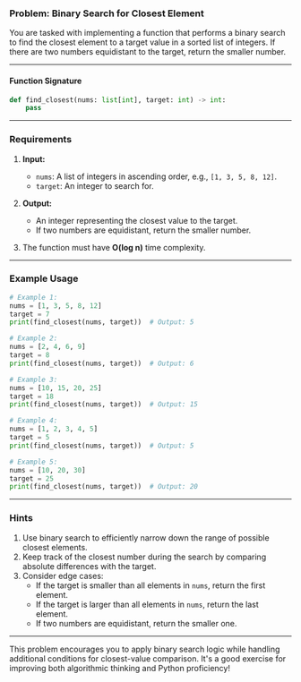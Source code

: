### Problem: **Binary Search for Closest Element**

You are tasked with implementing a function that performs a binary search to find the closest element to a target value in a sorted list of integers. If there are two numbers equidistant to the target, return the smaller number.

---

#### **Function Signature**
```python
def find_closest(nums: list[int], target: int) -> int:
    pass
```

---

### Requirements

1. **Input:**
   - `nums`: A list of integers in ascending order, e.g., `[1, 3, 5, 8, 12]`.
   - `target`: An integer to search for.

2. **Output:**
   - An integer representing the closest value to the target. 
   - If two numbers are equidistant, return the smaller number.

3. The function must have **O(log n)** time complexity.

---

### Example Usage
```python
# Example 1:
nums = [1, 3, 5, 8, 12]
target = 7
print(find_closest(nums, target))  # Output: 5

# Example 2:
nums = [2, 4, 6, 9]
target = 8
print(find_closest(nums, target))  # Output: 6

# Example 3:
nums = [10, 15, 20, 25]
target = 18
print(find_closest(nums, target))  # Output: 15

# Example 4:
nums = [1, 2, 3, 4, 5]
target = 5
print(find_closest(nums, target))  # Output: 5

# Example 5:
nums = [10, 20, 30]
target = 25
print(find_closest(nums, target))  # Output: 20
```

---

### Hints
1. Use binary search to efficiently narrow down the range of possible closest elements.
2. Keep track of the closest number during the search by comparing absolute differences with the target.
3. Consider edge cases:
   - If the target is smaller than all elements in `nums`, return the first element.
   - If the target is larger than all elements in `nums`, return the last element.
   - If two numbers are equidistant, return the smaller one.

---

This problem encourages you to apply binary search logic while handling additional conditions for closest-value comparison. It's a good exercise for improving both algorithmic thinking and Python proficiency!